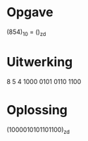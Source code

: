 
# Opgave
(854)<sub>10</sub> = ()<sub>zd</sub>
# Uitwerking
8       5       4
1000    0101    0110    1100

# Oplossing

(1000010101101100)<sub>zd</sub>